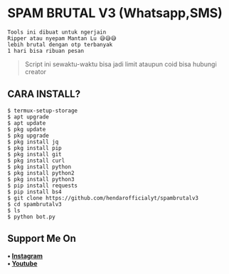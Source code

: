 # SPAM BRUTAL V3 (Whatsapp,SMS)
```
Tools ini dibuat untuk ngerjain
Ripper atau nyepam Mantan Lu 😅😅😅
lebih brutal dengan otp terbanyak
1 hari bisa ribuan pesan
```
> Script ini sewaktu-waktu bisa jadi limit ataupun coid bisa hubungi creator
## CARA INSTALL?
```
$ termux-setup-storage
$ apt upgrade
$ apt update
$ pkg update
$ pkg upgrade
$ pkg install jq
$ pkg install pip
$ pkg install git
$ pkg install curl
$ pkg install python
$ pkg install python2
$ pkg install python3
$ pip install requests
$ pip install bs4
$ git clone https://github.com/hendarofficialyt/spambrutalv3
$ cd spambrutalv3
$ ls
$ python bot.py
```
## Support Me On
<b>• [Instagram](https://www.instagram.com/h20_sripter/)</b>
<br>
<b>• [Youtube](https://www.youtube.com/c/HendarOfficial1)</b>
</br>
